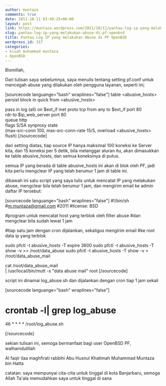 ```yaml
---
author: muntaza
comments: true
date: 2011-10-11 03:49:25+00:00
layout: post
link: https://muntaza.wordpress.com/2011/10/11/pantau-log-ip-yang-melakukan-abuse-di-pf-openbsd/
slug: pantau-log-ip-yang-melakukan-abuse-di-pf-openbsd
title: Pantau Log IP yang melakukan Abuse di PF OpenBSD
wordpress_id: 317
categories:
- kisah muhammad muntaza
- OpenBSD
---
```


Bismillah,

Dari tulisan saya sebelumnya, saya menulis tentang setting pf.conf untuk mencegah 
abuse yang dilakukan oleh pengguna layanan, seperti ini;

[sourcecode languange="bash" wraplines="false"]
table <abusive_hosts> persist
block in quick from <abusive_hosts>

pass in log (all) on $ext_if inet proto tcp from any to $ext_if port 80 \
	rdr-to $ip_web_server port 80 \
	queue http \
	flags S/SA synproxy state \
	(max-src-conn 100, max-src-conn-rate 15/5, overload <abusive_hosts> flush)
[/sourcecode]

dari setting diatas, tiap source IP hanya maksimal 100 koneksi ke Server kita,
dan 15 koneksi per 5 detik, bila melanggar aturan itu, akan dimasukkan ke table
abusive_hosts, dan semua koneksinya di putus.

semua IP yang berada di table abusive_hosts ini akan di blok oleh PF, jadi kita 
perlu mengclear IP yang telah berumur 1 jam di table ini.

dibawah ini satu script yang saya tulis untuk mencatat IP yang melakukan abuse, 
mengclear bila telah berumur 1 jam, dan mengirim email ke admin daftar IP tersebut:

[sourcecode languange="bash" wraplines="false"]
#!/bin/sh
#m.muntaza@gmail.com
#2011
#license: BSD

#program untuk mencatat host yang terblok oleh filter abuse
#dan mengclear bila sudah lewat 1 jam

#tiap satu jam dengan cron dijalankan, sekaligus mengirim email
#ke root data ip yang terblok

sudo pfctl -t abusive_hosts -T expire 3600
sudo pfctl -t abusive_hosts -T show -v >> /root/data_abuse
sudo pfctl -t abusive_hosts -T show -v > /root/data_abuse_mail

cat /root/data_abuse_mail \
| /usr/local/bin/mutt -s "data abuse mail" root
[/sourcecode]

script ini dinamai log_abuse.sh dan dijalankan dengan cron tiap 1 jam sekali

[sourcecode languange="bash" wraplines="false"]
# crontab -l| grep log_abuse

46      *       *       *       *       /root/log_abuse.sh

[/sourcecode]

sekian tulisan ini, semoga bermanfaat bagi user OpenBSD PF, walhamdulillah



Al faqir ilaa maghfirati rabbihi
Abu Husnul Khatimah Muhammad Muntaza bin Hatta

catatan: saya mempunyai cita-cita untuk tinggal di kota Banjarbaru, 
semoga Allah Ta'ala memudahkan saya untuk tinggal di sana
